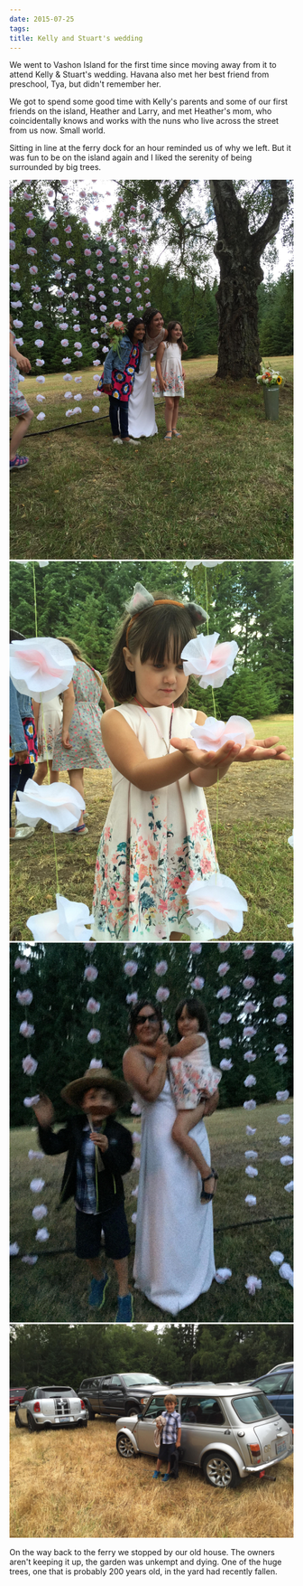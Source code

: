 ```yaml
---
date: 2015-07-25
tags: 
title: Kelly and Stuart's wedding
---
```

<!--
date: 2015-07-25
tags: 
-->

We went to Vashon Island for the first time since moving away from it to attend Kelly & Stuart's wedding. Havana also met her best friend from preschool, Tya, but didn't remember her. 

We got to spend some good time with Kelly's parents and some of our first friends on the island, Heather and Larry, and met Heather's mom, who coincidentally knows and works with the nuns who live across the street from us now. Small world. 

Sitting in line at the ferry dock for an hour reminded us of why we left. But it was fun to be on the island again and I liked the serenity of being surrounded by big trees.

![](/img/IMG_6207.JPG)
![](/img/IMG_6216.JPG)
![](/img/IMG_6270.JPG)
![](/img/IMG_6220.JPG)

On the way back to the ferry we stopped by our old house. The owners aren't keeping it up, the garden was unkempt and dying. One of the huge trees, one that is probably 200 years old, in the yard had recently fallen. 
